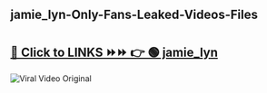 
 ## jamie_lyn-Only-Fans-Leaked-Videos-Files

# <h2><a href="https://mediaupload.pro?jamie_lyn">🔗 Click to LINKS ⏩⏩ 👉 🟢 jamie_lyn </a></h2>

<a href="https://mediaupload.pro?jamie_lyn" rel="nofollow" data-target="animated-image.originalLink"><img src="https://i.ibb.co.com/xMMVF88/686577567.gif" alt="Viral Video Original" style="max-width: 100%; display: inline-block;" data-target="animated-image.originalImage"></a>